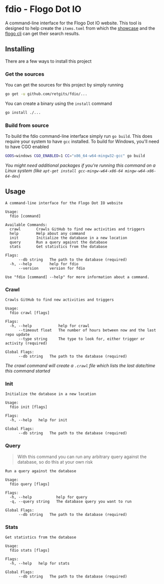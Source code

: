 # fdio - Flogo Dot IO

A command-line interface for the Flogo Dot IO website. This tool is designed to help create the `items.toml` from which the [showcase](https://tibcosoftware.github.io/flogo/showcases/) and the [flogo cli](https://github.com/TIBCOSoftware/flogo-cli) can get their search results.

## Installing

There are a few ways to install this project

### Get the sources

You can get the sources for this project by simply running

```bash
go get -u github.com/retgits/fdio/...
```

You can create a binary using the `install` command

```bash
go install ./...
```

### Build from source

To build the fdio command-line interface simply run `go build`. This does require your system to have `gcc` installed. To build for Windows, you'll need to have CGO enabled

```bash
GOOS=windows CGO_ENABLED=1 CC="x86_64-w64-mingw32-gcc" go build
```

_You might need additional packages if you're running this command on a Linux system (like `apt-get install gcc-mingw-w64-x86-64 mingw-w64-x86-64-dev`)_

## Usage

```text
A command-line interface for the Flogo Dot IO website

Usage:
  fdio [command]

Available Commands:
  crawl       Crawls GitHub to find new activities and triggers
  help        Help about any command
  init        Initialize the database in a new location
  query       Run a query against the database
  stats       Get statistics from the database

Flags:
      --db string   The path to the database (required)
  -h, --help        help for fdio
      --version     version for fdio

Use "fdio [command] --help" for more information about a command.
```

### Crawl

```text
Crawls GitHub to find new activities and triggers

Usage:
  fdio crawl [flags]

Flags:
  -h, --help            help for crawl
      --timeout float   The number of hours between now and the last repo update
      --type string     The type to look for, either trigger or activity (required)

Global Flags:
      --db string   The path to the database (required)
```

_The crawl command will create a `.crawl` file which lists the last date/time this command started_

### Init

```text
Initialize the database in a new location

Usage:
  fdio init [flags]

Flags:
  -h, --help   help for init

Global Flags:
      --db string   The path to the database (required)
```

### Query

> With this command you can run any arbitrary query against the database, so do this at your own risk

```text
Run a query against the database

Usage:
  fdio query [flags]

Flags:
  -h, --help           help for query
  -q, --query string   The database query you want to run

Global Flags:
      --db string   The path to the database (required)
```

### Stats

```text
Get statistics from the database

Usage:
  fdio stats [flags]

Flags:
  -h, --help   help for stats

Global Flags:
      --db string   The path to the database (required)
```
